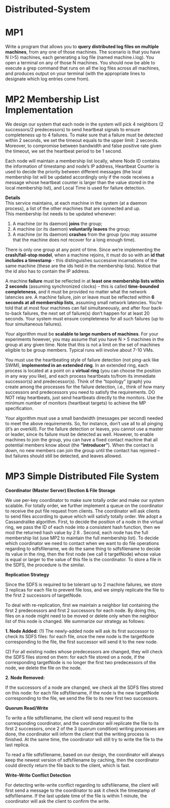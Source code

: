 # Distributed-System
# MP1
Write a program that allows you to **query distributed log files on multiple machines**, from any one of those machines. The scenario is that you have N (>5) machines, each generating a log file (named machine.i.log). You open a terminal on any of those N machines. You should now be able to execute a grep command that runs on all the log files across all machines, and produces
output on your terminal (with the appropriate lines to designate which log entries come from).

# MP2 Membership List Implementation  
We design our system that each node in the system will pick 4 neighbors (2 successors/2 predecessors) to send heartbeat signals to ensure  completeness up to 4 failures. To make sure that a failure must be detected within 2 seconds, we set the timeout equals to the upper   limit: 2 seconds. Moreover, to compromise between bandwidth and false positive rate given the timeout, we set the heartbeat period to be 1 second.

Each node will maintain a membership list locally, where Node ID contains the information of timestamp and node’s IP address, Heartbeat   Counter is used to decide the priority between different messages (the local membership list will be updated accordingly only if the node receives a message whose heartbeat counter is larger than the value stored in the local membership list), and Local Time is used for   failure detection.  

**Details**  
This service maintains, at each machine in the system (at a daemon process), a list of the other machines that are connected and up.  
This membership list needs to be updated whenever:  
1. A machine (or its daemon) **joins** the group;  
2. A machine (or its daemon) **voluntarily leaves** the group;  
3. A machine (or its daemon) **crashes** from the group (you may assume that the machine does not recover for a long enough time).    
  
There is only one group at any point of time. Since we’re implementing the **crash/fail-stop model**, when a machine rejoins, it must do so   with an **id that includes a timestamp** - this distinguishes successive incarnations of the same machine (these are the ids held in the   membership lists). Notice that the id also has to contain the IP address.    

A machine **failure** must be reflected in at **least one membership lists within 2 seconds** (assuming synchronized clocks) – this is called **time-bounded completeness**, and it must be provided no matter what the network latencies are. A machine failure, join or leave must be reflected within **6 seconds at all membership lists**, assuming small network latencies. You’re told that at most four machines can fail simultaneously, and after four back-to-back failures, the next set of failure(s) don’t happen for at least 20 seconds. Your system must ensure completeness for all such failures (up to four simultaneous failures).      
  
Your algorithm must be **scalable to large numbers of machines**. For your experiments however, you may assume that you have N > 5 machines in the group at any given time. Note that this is not a limit on the set of machines eligible to be group members. Typical runs will involve about 7-10 VMs.    
  
You must use the heartbeating style of failure detection (not ping-ack like SWIM), **implemented in an extended ring**. In an extended ring, each process is located at a point on a **virtual ring** (you can choose the position in any way you like), and each process heartbeats to/from its immediate successor(s) and predecessor(s). Think of the “topology” (graph) you create among the processes for the failure detection, i.e., think of how many successors and predecessors you need to satisfy the requirements. DO NOT relay heartbeats, just send heartbeats directly to the monitors. Use the minimum number of monitors (heartbeat targets) to achieve the MP specification. 
   
Your algorithm must use a small bandwidth (messages per second) needed to meet the above requirements. So, for instance, don’t use all to  all pinging (it’s an overkill). For the failure detection or leaves, you cannot use a master or leader, since its failure must be detected as well. However, to enable machines to join the group, you can have a fixed contact machine that all potential members know about (the **“introducer”**). When the contact is down, no new members can join the group until the contact has rejoined – but failures should still be detected, and leaves allowed.  

# MP3 Simple Distributed File System
**Coordinator (Master Server) Election & File Storage**  
  
We use per-key coordinator to make sure totally order and make our system scalable. For totally order, we further implement a queue on the coordinator to receive the put file request from clients. The coordinator will ask clients to send files according to queue which will satisfy totally order. We adopt a Cassandralike algorithm. First, to decide the position of a node in the virtual ring, we pass the ID of each node into a consistent hash function, then we mod the returned hash value by 2 8 . Second, each node has the full membership list (use MP2 to maintain the full membership list). To decide which coordinator we need to contact when we want to do file operations regarding to sdfsfilename, we do the same thing to sdfsfilename to decide its value in the ring, then the first node (we call it targetNode) whose value is equal or larger to the value of this file is the coordinator. To store a file in the SDFS, the procedure is the similar.  
  
**Replication Strategy**

Since the SDFS is required to be tolerant up to 2 machine failures, we store 3 replicas for each file to prevent file loss, and we simply replicate the file to the first 2 successors of targetNode.  
  
To deal with re-replication, first we maintain a neighbor list containing the first 2 predecessors and first 2 successors for each node. By doing this, files on a node might need to be moved or delete only when the neighbor list of this node is changed. We summarize our strategy as follows:

**1. Node Added:**
(1) The newly-added node will ask its first successor to check its SDFS files: for each file, once the new node is the targetNode corresponding to the file, the first successor will send it to the new node.  
  
(2) For all existing nodes whose predecessors are changed, they will check the SDFS files stored on them: for each file stored on a node, if the corresponding targetNode is no longer the first two predecessors of the node, we delete the file on the node.  
  
**2. Node Removed:**
  
If the successors of a node are changed, we check all the SDFS files stored on this node: for each file sdfsfilename, if the node is the new targetNode corresponding to the file, we send the file to its new first two successors.  

**Quorum Read/Write**
  
To write a file sdfsfilename, the client will send request to the corresponding coordinator, and the coordinator will replicate the file to its first 2 successors, once 2 of the 3 (quorum condition) writing processes are done, the coordinator will inform the client that the writing process is finished. At the same time, the coordinator will still try to write the file to the last replica.
  
To read a file sdfsfilename, based on our design, the coordinator will always keep the newest version of sdfsfilename by caching, then the coordinator could directly return the file back to the client, which is fast.

**Write-Write Conflict Detection**

For detecting write-write conflict regarding to sdfsfilename, the client will first send a message to the coordinator to ask it check the timestamp of sdfsfilename. If the last update time of the file is within 1 minute, the coordinator will ask the client to confirm the write.



